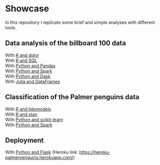 # Showcase

In this repository I replicate some brief and simple analyses with different tools.

## Data analysis of the billboard 100 data

With [R and dplyr](billb100_R_dplyr.Rmd)<br />
With [R and SQL](billb100_R_SQL.Rmd)<br />
With [Python and Pandas](billb100_Python_Pandas.ipynb)<br />
With [Python and Spark](billb100_Python_Pyspark.ipynb)<br />
With [Python and Dask](billb100_Python_Dask.ipynb)<br />
With [Julia and DataFrames](billb100_Julia_DataFrames.jl)<br />

## Classification of the Palmer penguins data

With [R and tidymodels](PalmerPenguins_R_tidymodels.Rmd)<br />
With [R and stan](PalmerPenguins_R_stan.Rmd)<br />
With [Python and scikit-learn](PalmerPenguins_Python_scikit-learn.ipynb)<br />
With [Python and Spark](PalmerPenguins_Python_pyspark.ipynb)<br />

## Deployment

With [Python and Flask](deployment/) (Heroku link: https://heroku-palmerpenguins.herokuapp.com/)<br />
